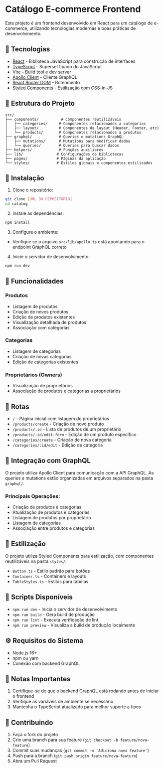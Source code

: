 # Catálogo E-commerce Frontend

Este projeto é um frontend desenvolvido em React para um catálogo de e-commerce, utilizando tecnologias modernas e boas práticas de desenvolvimento.

## 🚀 Tecnologias

- [React](https://reactjs.org/) - Biblioteca JavaScript para construção de interfaces
- [TypeScript](https://www.typescriptlang.org/) - Superset tipado do JavaScript
- [Vite](https://vitejs.dev/) - Build tool e dev server
- [Apollo Client](https://www.apollographql.com/docs/react/) - Cliente GraphQL
- [React Router DOM](https://reactrouter.com/) - Roteamento
- [Styled Components](https://styled-components.com/) - Estilização com CSS-in-JS

## 📁 Estrutura do Projeto

```
src/
├── components/          # Componentes reutilizáveis
│   ├── categories/     # Componentes relacionados a categorias
│   ├── layout/         # Componentes de layout (Header, Footer, etc)
│   └── products/       # Componentes relacionados a produtos
├── graphql/            # Queries e mutations GraphQL
│   ├── mutations/      # Mutations para modificar dados
│   └── queries/        # Queries para buscar dados
├── helpers/            # Funções auxiliares
├── lib/               # Configurações de bibliotecas
├── pages/             # Páginas da aplicação
└── styles/            # Estilos globais e componentes estilizados
```

## 🔧 Instalação

1. Clone o repositório:
```bash
git clone [URL_DO_REPOSITORIO]
cd catalog
```

2. Instale as dependências:
```bash
npm install
```

3. Configure o ambiente:
- Verifique se o arquivo `src/lib/apollo.ts` está apontando para o endpoint GraphQL correto

4. Inicie o servidor de desenvolvimento:
```bash
npm run dev
```

## 🌟 Funcionalidades

### Produtos
- Listagem de produtos
- Criação de novos produtos
- Edição de produtos existentes
- Visualização detalhada de produtos
- Associação com categorias

### Categorias
- Listagem de categorias
- Criação de novas categorias
- Edição de categorias existentes

### Proprietários (Owners)
- Visualização de proprietários
- Associação de produtos e categorias a proprietários

## 📱 Rotas

- `/` - Página inicial com listagem de proprietários
- `/products/create` - Criação de novo produto
- `/products/:id` - Lista de produtos de um proprietário
- `/products/:id/edit-form` - Edição de um produto específico
- `/categories/create` - Criação de nova categoria
- `/categories/:id/edit` - Edição de categoria

## 🔄 Integração com GraphQL

O projeto utiliza Apollo Client para comunicação com a API GraphQL. As queries e mutations estão organizadas em arquivos separados na pasta `graphql/`.

### Principais Operações:
- Criação de produtos e categorias
- Atualização de produtos e categorias
- Listagem de produtos por proprietário
- Listagem de categorias
- Associação entre produtos e categorias

## 🎨 Estilização

O projeto utiliza Styled Components para estilização, com componentes reutilizáveis na pasta `styles/`:
- `Button.ts` - Estilo padrão para botões
- `Container.ts` - Containers e layouts
- `TableStyles.ts` - Estilos para tabelas

## 📝 Scripts Disponíveis

- `npm run dev` - Inicia o servidor de desenvolvimento
- `npm run build` - Gera build de produção
- `npm run lint` - Executa verificação de lint
- `npm run preview` - Visualiza a build de produção localmente

## ⚙️ Requisitos do Sistema

- Node.js 16+
- npm ou yarn
- Conexão com backend GraphQL

## 🚨 Notas Importantes

1. Certifique-se de que o backend GraphQL está rodando antes de iniciar o frontend
2. Verifique as variáveis de ambiente se necessário
3. Mantenha o TypeScript atualizado para melhor suporte a tipos

## 🤝 Contribuindo

1. Faça o fork do projeto
2. Crie uma branch para sua feature (`git checkout -b feature/nova-feature`)
3. Commit suas mudanças (`git commit -m 'Adiciona nova feature'`)
4. Push para a branch (`git push origin feature/nova-feature`)
5. Abra um Pull Request